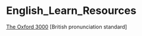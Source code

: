 # English_Learn_Resources
[The Oxford 3000](https://www.oxfordlearnersdictionaries.com/external/pdf/wordlists/oxford-3000-5000/The_Oxford_3000.pdf) [British pronunciation standard]

